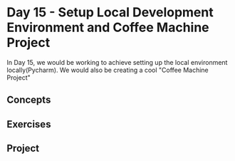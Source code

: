 # Day 15 - Setup Local Development Environment and Coffee Machine Project

In Day 15, we would be working to achieve setting up the local environment locally(Pycharm). We would also be creating a cool "Coffee Machine Project"

## Concepts

## Exercises

## Project
